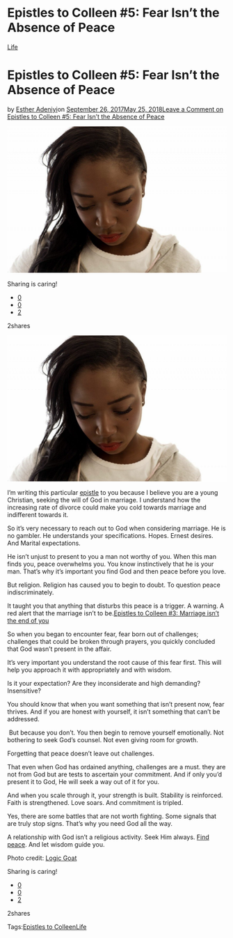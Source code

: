 # Epistles to Colleen #5: Fear Isn’t the Absence of Peace

[Life](https://estheradeniyi.com/category/life/)
# Epistles to Colleen #5: Fear Isn&#x2019;t the Absence of Peace

by [Esther Adeniyi](https://estheradeniyi.com/author/esther-adeniyi/)on [September 26, 2017May 25, 2018](https://estheradeniyi.com/epistles-to-colleen-5-fear-isnt-absence/)[Leave a Comment on Epistles to Colleen #5: Fear Isn&#x2019;t the Absence of Peace](https://estheradeniyi.com/epistles-to-colleen-5-fear-isnt-absence/#respond)

![](images/fearandpeace.jpg)

Sharing is caring!

- [0](https://www.facebook.com/sharer/sharer.php?u=https%3A%2F%2Festheradeniyi.com%2Fepistles-to-colleen-5-fear-isnt-absence%2F&amp;t=Epistles%20to%20Colleen%20%235%3A%20Fear%20Isn%27t%20the%20Absence%20of%20Peace)
- [0](https://twitter.com/intent/tweet?text=Epistles%20to%20Colleen%20%235%3A%20Fear%20Isn%27t%20the%20Absence%20of%20Peace&amp;url=https%3A%2F%2Festheradeniyi.com%2Fepistles-to-colleen-5-fear-isnt-absence%2F)
- [2](#)

2shares

[![](images/fearandpeace-1024x682.jpg)](images/fearandpeace-1024x682.jpg)

I&#x2019;m writing this particular [epistle](https://www.estheradeniyi.com/search?q=epistles+to+colleen) to you because I believe you are a young Christian, seeking the will of God in marriage. I understand how the increasing rate of divorce could make you cold towards marriage and indifferent towards it.

So it&#x2019;s very necessary to reach out to God when considering marriage. He is no gambler. He understands your specifications. Hopes. Ernest desires. And Marital expectations.

He isn&#x2019;t unjust to present to you a man not worthy of you. When this man finds you, peace overwhelms you. You know instinctively that he is your man. That&#x2019;s why it&#x2019;s important you find God and then peace before you love.

But religion. Religion has caused you to begin to doubt. To question peace indiscriminately.

It taught you that anything that disturbs this peace is a trigger. A warning. A red alert that the marriage isn&#x2019;t to be.[Epistles to Colleen #3: Marriage isn&#x2019;t the end of you](https://www.estheradeniyi.com/epistles-to-colleen-3-marriage-isnt-end)

So when you began to encounter fear, fear born out of challenges; challenges that could be broken through prayers, you quickly concluded that God wasn&#x2019;t present in the affair.

It&#x2019;s very important you understand the root cause of this fear first. This will help you approach it with appropriately and with wisdom.

Is it your expectation? Are they inconsiderate and high demanding? Insensitive?

You should know that when you want something that isn&#x2019;t present now, fear thrives. And if you are honest with yourself, it isn&#x2019;t something that can&#x2019;t be addressed.

&#xA0;But because you don&#x2019;t. You then begin to remove yourself emotionally. Not bothering to seek God&#x2019;s counsel. Not even giving room for growth.

Forgetting that peace doesn&#x2019;t leave out challenges.

That even when God has ordained anything, challenges are a must. they are not from God but are tests to ascertain your commitment. And if only you&#x2019;d present it to God, He will seek a way out of it for you.

And when you scale through it, your strength is built. Stability is reinforced. Faith is strengthened. Love soars. And commitment is tripled.

Yes, there are some battles that are not worth fighting. Some signals that are truly stop signs. That&#x2019;s why you need God all the way.

A relationship with God isn&#x2019;t a religious activity. Seek Him always. [Find peace](https://www.joycemeyer.org/articles/ea.aspx?article=gods_peace_is_for_you). And let wisdom guide you.

 Photo credit: [Logic Goat](http://www.logicgoat.com/10-things-only-introverts-can-understand/4/)

Sharing is caring!

- [0](https://www.facebook.com/sharer/sharer.php?u=https%3A%2F%2Festheradeniyi.com%2Fepistles-to-colleen-5-fear-isnt-absence%2F&amp;t=Epistles%20to%20Colleen%20%235%3A%20Fear%20Isn%27t%20the%20Absence%20of%20Peace)
- [0](https://twitter.com/intent/tweet?text=Epistles%20to%20Colleen%20%235%3A%20Fear%20Isn%27t%20the%20Absence%20of%20Peace&amp;url=https%3A%2F%2Festheradeniyi.com%2Fepistles-to-colleen-5-fear-isnt-absence%2F)
- [2](#)

2shares

Tags:[Epistles to Colleen](https://estheradeniyi.com/tag/epistles-to-colleen/)[Life](https://estheradeniyi.com/tag/life/)